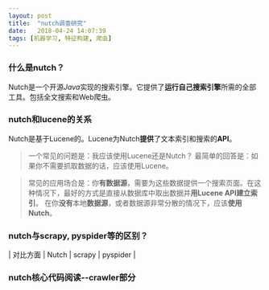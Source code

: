 ```yaml
---
layout: post
title:  "nutch调查研究"
date:   2018-04-24 14:07:39
tags: [机器学习, 特征构建, 爬虫]
---
```



### 什么是nutch？
Nutch是一个开源*Java*实现的搜索引擎。它提供了**运行自己搜索引擎**所需的全部工具。包括全文搜索和Web爬虫。
### nutch和lucene的关系
Nutch是基于Lucene的。Lucene为Nutch**提供**了文本索引和搜索的**API**。
>一个常见的问题是：我应该使用Lucene还是Nutch？
>最简单的回答是：如果你不需要抓取数据的话，应该使用Lucene。

>常见的应用场合是：你**有数据源**，需要为这些数据提供一个搜索页面。在这种情况下，最好的方式是直接从数据库中取出数据并**用Lucene API建立索引**。
>在你**没有**本地**数据源**，或者数据源非常分散的情况下，应该**使用Nutch**。

### nutch与scrapy, pyspider等的区别？
| 对比方面 | Nutch | scrapy | pyspider |

### nutch核心代码阅读--crawler部分
